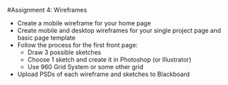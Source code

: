 #Assignment 4: Wireframes
- Create a mobile wireframe for your home page
- Create mobile and desktop wireframes for your single project page and basic page template
- Follow the process for the first front page:
	- Draw 3 possible sketches
	- Choose 1 sketch and create it in Photoshop (or Illustrator)
	- Use 960 Grid System or some other grid
- Upload PSDs of each wireframe and sketches to Blackboard

